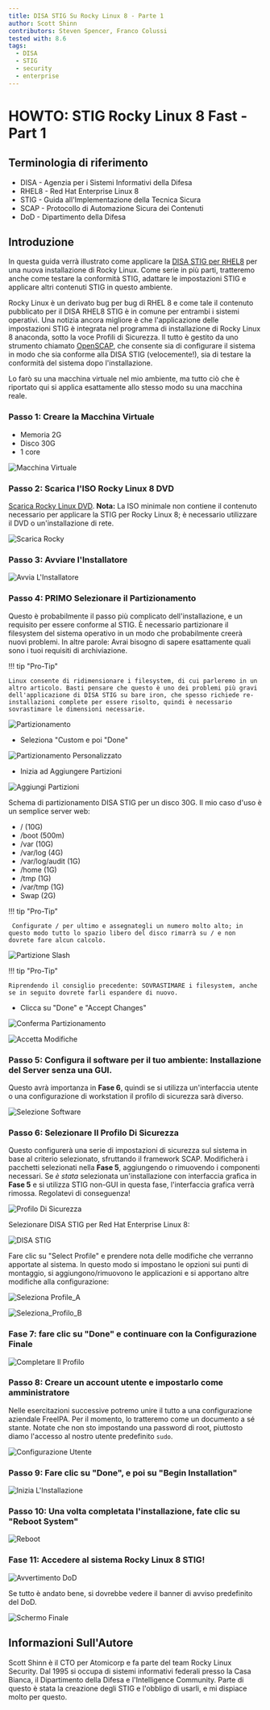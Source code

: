 ```yaml
---
title: DISA STIG Su Rocky Linux 8 - Parte 1
author: Scott Shinn
contributors: Steven Spencer, Franco Colussi
tested with: 8.6
tags:
  - DISA
  - STIG
  - security
  - enterprise
---
```


# HOWTO: STIG Rocky Linux 8 Fast - Part 1

## Terminologia di riferimento

* DISA - Agenzia per i Sistemi Informativi della Difesa
* RHEL8 - Red Hat Enterprise Linux 8
* STIG - Guida all'Implementazione della Tecnica Sicura
* SCAP - Protocollo di Automazione Sicura dei Contenuti
* DoD - Dipartimento della Difesa

## Introduzione

In questa guida verrà illustrato come applicare la [DISA STIG per RHEL8](https://www.stigviewer.com/stig/red_hat_enterprise_linux_8/) per una nuova installazione di Rocky Linux. Come serie in più parti, tratteremo anche come testare la conformità STIG, adattare le impostazioni STIG e applicare altri contenuti STIG in questo ambiente.

Rocky Linux è un derivato bug per bug di RHEL 8 e come tale il contenuto pubblicato per il DISA RHEL8 STIG è in comune per entrambi i sistemi operativi.  Una notizia ancora migliore è che l'applicazione delle impostazioni STIG è integrata nel programma di installazione di Rocky Linux 8 anaconda, sotto la voce Profili di Sicurezza.  Il tutto è gestito da uno strumento chiamato [OpenSCAP](https://www.open-scap.org/), che consente sia di configurare il sistema in modo che sia conforme alla DISA STIG (velocemente!), sia di testare la conformità del sistema dopo l'installazione.

Lo farò su una macchina virtuale nel mio ambiente, ma tutto ciò che è riportato qui si applica esattamente allo stesso modo su una macchina reale.

### Passo 1: Creare la Macchina Virtuale

* Memoria 2G
* Disco 30G
* 1 core

![Macchina Virtuale](images/disa_stig_pt1_img1.jpg)

### Passo 2: Scarica l'ISO Rocky Linux 8 DVD

[Scarica Rocky Linux DVD](https://download.rockylinux.org/pub/rocky/8/isos/x86_64/Rocky-8.6-x86_64-dvd1.iso).  **Nota:** La ISO minimale non contiene il contenuto necessario per applicare la STIG per Rocky Linux 8; è necessario utilizzare il DVD o un'installazione di rete.

![Scarica Rocky](images/disa_stig_pt1_img2.jpg)

### Passo 3: Avviare l'Installatore

![Avvia L'Installatore](images/disa_stig_pt1_img3.jpg)

### Passo 4: PRIMO Selezionare il Partizionamento

Questo è probabilmente il passo più complicato dell'installazione, e un requisito per essere conforme al STIG. È necessario partizionare il filesystem del sistema operativo in un modo che probabilmente creerà nuovi problemi. In altre parole: Avrai bisogno di sapere esattamente quali sono i tuoi requisiti di archiviazione.

!!! tip "Pro-Tip"

    Linux consente di ridimensionare i filesystem, di cui parleremo in un altro articolo. Basti pensare che questo è uno dei problemi più gravi dell'applicazione di DISA STIG su bare iron, che spesso richiede re-installazioni complete per essere risolto, quindi è necessario sovrastimare le dimensioni necessarie.

![Partizionamento](images/disa_stig_pt1_img4.jpg)

* Seleziona "Custom e poi "Done"

![Partizionamento Personalizzato](images/disa_stig_pt1_img5.jpg)

* Inizia ad Aggiungere Partizioni

![Aggiungi Partizioni](images/disa_stig_pt1_img6.jpg)

Schema di partizionamento DISA STIG per un disco 30G. Il mio caso d'uso è un semplice server web:

* / (10G)
* /boot (500m)
* /var (10G)
* /var/log (4G)
* /var/log/audit (1G)
* /home (1G)
* /tmp (1G)
* /var/tmp (1G)
* Swap (2G)

!!! tip "Pro-Tip"

     Configurate / per ultimo e assegnategli un numero molto alto; in questo modo tutto lo spazio libero del disco rimarrà su / e non dovrete fare alcun calcolo.

![Partizione Slash](images/disa_stig_pt1_img7.jpg)

!!! tip "Pro-Tip"

    Riprendendo il consiglio precedente: SOVRASTIMARE i filesystem, anche se in seguito dovrete farli espandere di nuovo.

* Clicca su "Done" e "Accept Changes"

![Conferma Partizionamento](images/disa_stig_pt1_img8.jpg)

![Accetta Modifiche](images/disa_stig_pt1_img9.jpg)

### Passo 5: Configura il software per il tuo ambiente: Installazione del Server senza una GUI.

Questo avrà importanza in **Fase 6**, quindi se si utilizza un'interfaccia utente o una configurazione di workstation il profilo di sicurezza sarà diverso.

![Selezione Software](images/disa_stig_pt1_img10.jpg)

### Passo 6: Selezionare Il Profilo Di Sicurezza

Questo configurerà una serie di impostazioni di sicurezza sul sistema in base al criterio selezionato, sfruttando il framework SCAP. Modificherà i pacchetti selezionati nella **Fase 5**, aggiungendo o rimuovendo i componenti necessari.  Se _è stata_ selezionata un'installazione con interfaccia grafica in **Fase 5** e si utilizza STIG non-GUI in questa fase, l'interfaccia grafica verrà rimossa. Regolatevi di conseguenza!

![Profilo Di Sicurezza](images/disa_stig_pt1_img11.jpg)

Selezionare DISA STIG per Red Hat Enterprise Linux 8:

![DISA STIG](images/disa_stig_pt1_img12.jpg)

Fare clic su "Select Profile" e prendere nota delle modifiche che verranno apportate al sistema. In questo modo si impostano le opzioni sui punti di montaggio, si aggiungono/rimuovono le applicazioni e si apportano altre modifiche alla configurazione:

![Seleziona Profile_A](images/disa_stig_pt1_img13.jpg)

![Seleziona_Profilo_B](images/disa_stig_pt1_img14.jpg)

### Fase 7: fare clic su "Done" e continuare con la Configurazione Finale

![Completare Il Profilo](images/disa_stig_pt1_img15.jpg)

### Passo 8: Creare un account utente e impostarlo come amministratore

Nelle esercitazioni successive potremo unire il tutto a una configurazione aziendale FreeIPA. Per il momento, lo tratteremo come un documento a sé stante. Notate che non sto impostando una password di root, piuttosto diamo l'accesso al nostro utente predefinito `sudo`.

![Configurazione Utente](images/disa_stig_pt1_img16.jpg)

### Passo 9: Fare clic su "Done", e poi su "Begin Installation"

![Inizia L'Installazione](images/disa_stig_pt1_img17.jpg)

### Passo 10: Una volta completata l'installazione, fate clic su "Reboot System"

![Reboot](images/disa_stig_pt1_img18.jpg)

### Fase 11: Accedere al sistema Rocky Linux 8 STIG!

![Avvertimento DoD](images/disa_stig_pt1_img19.jpg)

Se tutto è andato bene, si dovrebbe vedere il banner di avviso predefinito del DoD.

![Schermo Finale](images/disa_stig_pt1_img20.jpg)

## Informazioni Sull'Autore

Scott Shinn è il CTO per Atomicorp e fa parte del team Rocky Linux Security. Dal 1995 si occupa di sistemi informativi federali presso la Casa Bianca, il Dipartimento della Difesa e l'Intelligence Community. Parte di questo è stata la creazione degli STIG e l'obbligo di usarli, e mi dispiace molto per questo.
